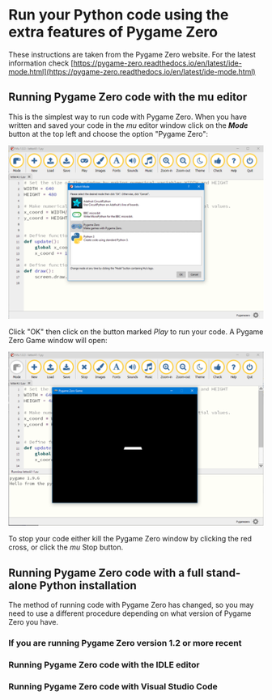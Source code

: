 # Run your Python code using the extra features of Pygame Zero

These instructions are taken from the Pygame Zero website. For the latest information check [https://pygame-zero.readthedocs.io/en/latest/ide-mode.html](https://pygame-zero.readthedocs.io/en/latest/ide-mode.html)

## Running Pygame Zero code with the **mu** editor

This is the simplest way to run code with Pygame Zero. When you have written and saved your code in the *mu* editor window click on the ***Mode*** button at the top left and choose the option "Pygame Zero":

![mu editor Pygame Zero mode](../Images/mu_pgz.png)

Click "OK" then click on the button marked *Play* to run your code. A Pygame Zero Game window will open:

![mu editor Pygame Zero running](../Images/mu_pgz_running.png)

To stop your code either kill the Pygame Zero window by clicking the red cross, or click the *mu* Stop button.

## Running Pygame Zero code with a full stand-alone Python installation

The method of running code with Pygame Zero has changed, so you may need to use a different procedure depending on what version of Pygame Zero you have.

### If you are running Pygame Zero version 1.2 or more recent



### Running Pygame Zero code with the IDLE editor

### Running Pygame Zero code with **Visual Studio Code**

